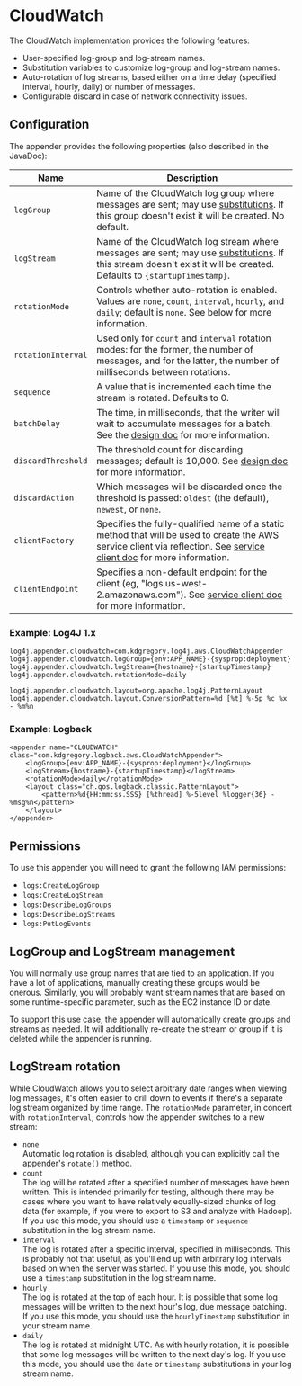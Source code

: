 # CloudWatch

The CloudWatch implementation provides the following features:

* User-specified log-group and log-stream names.
* Substitution variables to customize log-group and log-stream names.
* Auto-rotation of log streams, based either on a time delay (specified interval, hourly, daily) or number of messages.
* Configurable discard in case of network connectivity issues.


## Configuration

The appender provides the following properties (also described in the JavaDoc):

Name                | Description
--------------------|----------------------------------------------------------------
`logGroup`          | Name of the CloudWatch log group where messages are sent; may use [substitutions](substitutions.md). If this group doesn't exist it will be created. No default.
`logStream`         | Name of the CloudWatch log stream where messages are sent; may use [substitutions](substitutions.md). If this stream doesn't exist it will be created. Defaults to `{startupTimestamp}`.
`rotationMode`      | Controls whether auto-rotation is enabled. Values are `none`, `count`, `interval`, `hourly`, and `daily`; default is `none`. See below for more information.
`rotationInterval`  | Used only for `count` and `interval` rotation modes: for the former, the number of messages, and for the latter, the number of milliseconds between rotations.
`sequence`          | A value that is incremented each time the stream is rotated. Defaults to 0.
`batchDelay`        | The time, in milliseconds, that the writer will wait to accumulate messages for a batch. See the [design doc](design.md#message-batches) for more information.
`discardThreshold`  | The threshold count for discarding messages; default is 10,000. See [design doc](design.md#message-discard) for more information.
`discardAction`     | Which messages will be discarded once the threshold is passed: `oldest` (the default), `newest`, or `none`.
`clientFactory`     | Specifies the fully-qualified name of a static method that will be used to create the AWS service client via reflection. See [service client doc](service-client.md) for more information.
`clientEndpoint`    | Specifies a non-default endpoint for the client (eg, "logs.us-west-2.amazonaws.com"). See [service client doc](service-client.md) for more information.


### Example: Log4J 1.x

```
log4j.appender.cloudwatch=com.kdgregory.log4j.aws.CloudWatchAppender
log4j.appender.cloudwatch.logGroup={env:APP_NAME}-{sysprop:deployment}
log4j.appender.cloudwatch.logStream={hostname}-{startupTimestamp}
log4j.appender.cloudwatch.rotationMode=daily

log4j.appender.cloudwatch.layout=org.apache.log4j.PatternLayout
log4j.appender.cloudwatch.layout.ConversionPattern=%d [%t] %-5p %c %x - %m%n
```


### Example: Logback

```
<appender name="CLOUDWATCH" class="com.kdgregory.logback.aws.CloudWatchAppender">
    <logGroup>{env:APP_NAME}-{sysprop:deployment}</logGroup>
    <logStream>{hostname}-{startupTimestamp}</logStream>
    <rotationMode>daily</rotationMode>
    <layout class="ch.qos.logback.classic.PatternLayout">
        <pattern>%d{HH:mm:ss.SSS} [%thread] %-5level %logger{36} - %msg%n</pattern>
    </layout>
</appender>
```


## Permissions

To use this appender you will need to grant the following IAM permissions:

* `logs:CreateLogGroup`
* `logs:CreateLogStream`
* `logs:DescribeLogGroups`
* `logs:DescribeLogStreams`
* `logs:PutLogEvents`


## LogGroup and LogStream management

You will normally use group names that are tied to an application. If you have a lot of applications,
manually creating these groups would be onerous. Similarly, you will probably want stream names that
are based on some runtime-specific parameter, such as the EC2 instance ID or date.

To support this use case, the appender will automatically create groups and streams as needed. It will
additionally re-create the stream or group if it is deleted while the appender is running.


## LogStream rotation

While CloudWatch allows you to select arbitrary date ranges when viewing log messages, it's often easier
to drill down to events if there's a separate log stream organized by time range. The `rotationMode`
parameter, in concert with `rotationInterval`, controls how the appender switches to a new stream: 

* `none`  
  Automatic log rotation is disabled, although you can explicitly call the appender's `rotate()` method.
* `count`  
  The log will be rotated after a specified number of messages have been written. This is intended
  primarily for testing, although there may be cases where you want to have relatively equally-sized
  chunks of log data (for example, if you were to export to S3 and analyze with Hadoop). If you use
  this mode, you should use a `timestamp` or `sequence` substitution in the log stream name.
* `interval`  
  The log is rotated after a specific interval, specified in milliseconds. This is probably not that
  useful, as you'll end up with arbitrary log intervals based on when the server was started. If you
  use this mode, you should use a `timestamp` substitution in the log stream name.
* `hourly`  
  The log is rotated at the top of each hour. It is possible that some log messages will be written to
  the next hour's log, due message batching. If you use this mode, you should use the `hourlyTimestamp`
  substitution in your stream name.
* `daily`  
  The log is rotated at midnight UTC. As with hourly rotation, it is possible that some log messages
  will be written to the next day's log. If you use this mode, you should use the `date` or `timestamp`
  substitutions in your log stream name.

